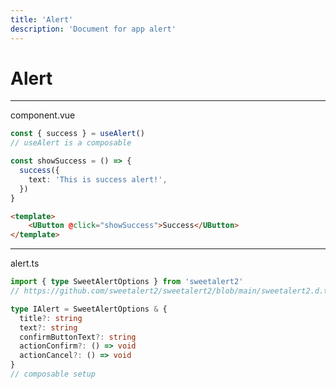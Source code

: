 ```yaml
---
title: 'Alert'
description: 'Document for app alert'
---
```


# <div class="text-left text-2xl font-bold">Alert</div>

---
component.vue
```ts
const { success } = useAlert()
// useAlert is a composable

const showSuccess = () => {
  success({
    text: 'This is success alert!',
  })
}
```
```html
<template>
    <UButton @click="showSuccess">Success</UButton>
</template>
```
---

alert.ts
```ts
import { type SweetAlertOptions } from 'sweetalert2'
// https://github.com/sweetalert2/sweetalert2/blob/main/sweetalert2.d.ts

type IAlert = SweetAlertOptions & {
  title?: string
  text?: string
  confirmButtonText?: string
  actionConfirm?: () => void
  actionCancel?: () => void
}
// composable setup
```